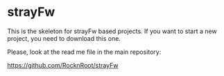 # strayFw

This is the skeleton for strayFw based projects. If you want to start a new project, you need to download this one.

Please, look at the read me file in the main repository:

https://github.com/RocknRoot/strayFw

